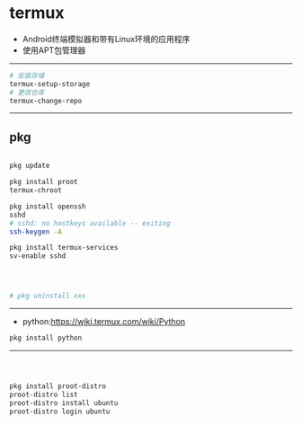 # termux

- Android终端模拟器和带有Linux环境的应用程序
- 使用APT包管理器

---

```sh
# 安装存储
termux-setup-storage
# 更改仓库
termux-change-repo
```


---

## pkg

```sh

pkg update

pkg install proot
termux-chroot

pkg install openssh
sshd
# sshd: no hostkeys available -- exiting
ssh-keygen -A

pkg install termux-services
sv-enable sshd




# pkg uninstall xxx

```


---
- python:https://wiki.termux.com/wiki/Python
```sh
pkg install python

```


---

```sh



pkg install proot-distro
proot-distro list
proot-distro install ubuntu
proot-distro login ubuntu



```